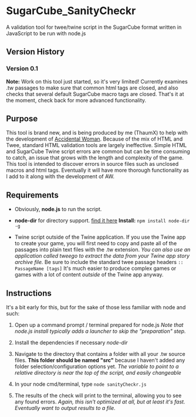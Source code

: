 # SugarCube_SanityCheckr

A validation tool for twee/twine script in the SugarCube format written in JavaScript to be run with node.js

## Version History

### Version 0.1

**Note:** Work on this tool just started, so it's very limited!
Currently examines .tw passages to make sure that common html tags are closed, and also checks that several default SugarCube macro tags are closed. That's it at the moment, check back for more advanced functionality.

## Purpose

This tool is brand new, and is being produced by me (ThaumX) to help with the development of [Accidental Woman](www.thaumx.com). Because of the mix of HTML and Twee, standard HTML validation tools are largely ineffective. Simple HTML and SugarCube Twine script errors are common but can be time consuming to catch, an issue that grows with the length and complexity of the game. This tool is intended to discover errors in source files such as unclosed macros and html tags. Eventually it will have more thorough functionality as I add to it along with the development of AW.

## Requirements

+ Obviously, **node.js** to run the script.

+ **node-dir** for directory support. [find it here](https://github.com/fshost/node-dir)  **Install:** `npm install node-dir -g`

+ Twine script outside of the Twine application. If you use the Twine app to create your game, you will first need to copy and paste all of the passages into plain text files with the .tw extension. *You can also use an application called tweego to extract the data from your Twine app story archive file.* Be sure to include the standard twee passage headers `:: PassageName [tags]` It's much easier to produce complex games or games with a lot of content *outside* of the Twine app anyway.

## Instructions

It's a bit early for this, but for the sake of those less familiar with node and such:

1. Open up a command prompt / terminal prepared for node.js *Note that node.js install typically adds a launcher to skip the "preparation" step.*

2. Install the dependencies if necessary *node-dir*

3. Navigate to the directory that contains a folder with all your .tw source files. __This folder should be named "src"__ because I haven't added any folder selection/configuration options yet. *The variable to point to a relative directory is near the top of the script, and easily changeable*

4. In your node cmd/terminal, type `node sanityCheckr.js`

5. The results of the check will print to the terminal, allowing you to see any found errors. *Again, this isn't optimized at all, but at least it's fast. Eventually want to output results to a file.*
